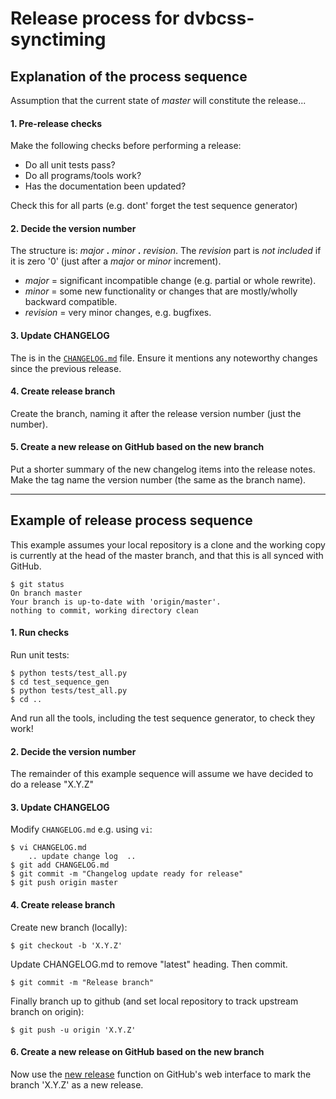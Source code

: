# Release process for dvbcss-synctiming

## Explanation of the process sequence

Assumption that the current state of *master* will constitute the release...

#### 1. Pre-release checks

Make the following checks before performing a release:
   * Do all unit tests pass?
   * Do all programs/tools work?
   * Has the documentation been updated?

Check this for all parts (e.g. dont' forget the test sequence generator)


#### 2. Decide the version number
   
The structure is: *major* **.** *minor* **.** *revision*.
The *revision* part is *not included* if it is zero '0' (just after a *major* or *minor* increment).
   * *major* = significant incompatible change (e.g. partial or whole rewrite).
   * *minor* = some new functionality or changes that are mostly/wholly backward compatible.
   * *revision* = very minor changes, e.g. bugfixes.

#### 3. Update CHANGELOG

The is in the [`CHANGELOG.md`](CHANGELOG.md) file. Ensure it mentions any noteworthy changes since the previous release.


#### 4. Create release branch 

Create the branch, naming it after the release version number (just the number).


#### 5. Create a new release on GitHub based on the new branch

Put a shorter summary of the new changelog items into the release notes.
Make the tag name the version number (the same as the branch name).

- - - - -

## Example of release process sequence

This example assumes your local repository is a clone and the working copy is currently at the head of the master branch, and that this is all 
synced with GitHub. 

    $ git status
    On branch master
    Your branch is up-to-date with 'origin/master'.
    nothing to commit, working directory clean
    
#### 1. Run checks

Run unit tests:

    $ python tests/test_all.py
    $ cd test_sequence_gen
    $ python tests/test_all.py
    $ cd ..
    
And run all the tools, including the test sequence generator, to check they work!


#### 2. Decide the version number

The remainder of this example sequence will assume we have decided to do a release "X.Y.Z"


#### 3. Update CHANGELOG

Modify `CHANGELOG.md` e.g. using `vi`:

    $ vi CHANGELOG.md
        .. update change log  ..
    $ git add CHANGELOG.md
    $ git commit -m "Changelog update ready for release"
    $ git push origin master

#### 4. Create release branch

Create new branch (locally):

    $ git checkout -b 'X.Y.Z'

Update CHANGELOG.md to remove "latest" heading. Then commit.

    $ git commit -m "Release branch"

Finally branch up to github (and set local repository to track upstream branch on origin):

    $ git push -u origin 'X.Y.Z'
    

#### 6. Create a new release on GitHub based on the new branch

Now use the [new release](https://github.com/bbc/pydvbcss/releases/new) function on GitHub's web interface to
mark the branch 'X.Y.Z' as a new release.

